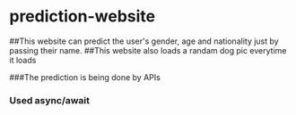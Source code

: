 # prediction-website

##This website can predict the user's gender, age and nationality just by passing their name.
##This website also loads a randam dog pic everytime it loads

###The prediction is being done by APIs

### Used async/await
